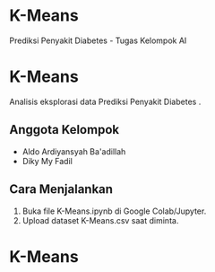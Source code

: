 #  K-Means 
 Prediksi Penyakit Diabetes  - Tugas Kelompok AI
#  K-Means 
Analisis eksplorasi data Prediksi Penyakit Diabetes  .  

## Anggota Kelompok  

- Aldo Ardiyansyah Ba'adillah
- Diky My Fadil

## Cara Menjalankan  
1. Buka file K-Means.ipynb di Google Colab/Jupyter.  
2. Upload dataset  K-Means.csv saat diminta.
# K-Means

